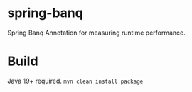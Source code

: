 # spring-banq
Spring Banq Annotation for measuring runtime performance.

# Build
Java 19+ required.
<code>mvn clean install package</code>
